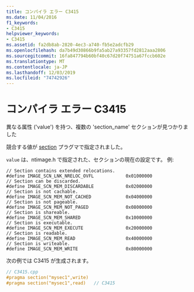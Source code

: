```yaml
---
title: コンパイラ エラー C3415
ms.date: 11/04/2016
f1_keywords:
- C3415
helpviewer_keywords:
- C3415
ms.assetid: fa2db8ab-2820-4ec3-a740-fb5e2adcfb29
ms.openlocfilehash: da7b49d30866b9fa5ab27a93357fd2812aaa2806
ms.sourcegitcommit: 16fa847794b60bf40c67d20f74751a67fccb602e
ms.translationtype: MT
ms.contentlocale: ja-JP
ms.lasthandoff: 12/03/2019
ms.locfileid: "74742926"
---
```

# <a name="compiler-error-c3415"></a>コンパイラ エラー C3415

異なる属性 ('value') を持つ、複数の 'section_name' セクションが見つかりました

競合する値が [section](../../preprocessor/section.md) プラグマで指定されました。

`value` は、ntimage.h で指定された、セクションの現在の設定です。 例:

```
// Section contains extended relocations.
#define IMAGE_SCN_LNK_NRELOC_OVFL            0x01000000
// Section can be discarded.
#define IMAGE_SCN_MEM_DISCARDABLE            0x02000000
// Section is not cachable.
#define IMAGE_SCN_MEM_NOT_CACHED             0x04000000
// Section is not pageable.
#define IMAGE_SCN_MEM_NOT_PAGED              0x08000000
// Section is shareable.
#define IMAGE_SCN_MEM_SHARED                 0x10000000
// Section is executable.
#define IMAGE_SCN_MEM_EXECUTE                0x20000000
// Section is readable.
#define IMAGE_SCN_MEM_READ                   0x40000000
// Section is writeable.
#define IMAGE_SCN_MEM_WRITE                  0x80000000
```

次の例では C3415 が生成されます。

```cpp
// C3415.cpp
#pragma section("mysec1",write)
#pragma section("mysec1",read)   // C3415
```
